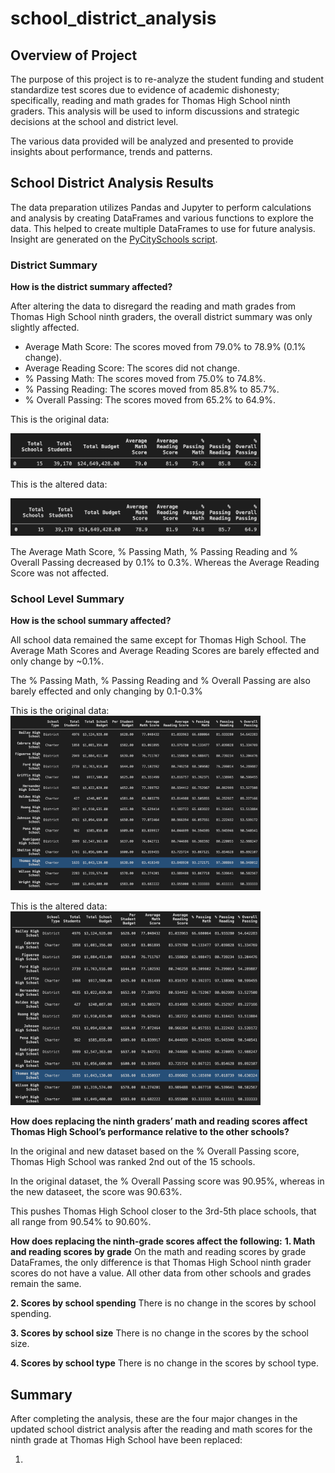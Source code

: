 # school_district_analysis

## Overview of Project

The purpose of this project is to re-analyze the student funding and student standardize test scores due to evidence of academic dishonesty; specifically, reading and math grades for Thomas High School ninth graders. This analysis will be used to inform discussions and strategic decisions at the school and district level. 

The various data provided will be analyzed and presented to provide insights about performance, trends and patterns. 

## School District Analysis Results

The data preparation utilizes Pandas and Jupyter to perform calculations and analysis by creating DataFrames and various functions to explore the data. This helped to create multiple DataFrames to use for future analysis. Insight are generated on the <a href="PyCitySchools_Challenge.ipynb">PyCitySchools script</a>. 

### District Summary

**How is the district summary affected?**

After altering the data to disregard the reading and math grades from Thomas High School ninth graders, the overall district summary was only slightly affected. 

- Average Math Score: The scores moved from 79.0% to 78.9% (0.1% change).
- Average Reading Score: The scores did not change.
- % Passing Math: The scores moved from 75.0% to 74.8%.
- % Passing Reading: The scores moved from 85.8% to 85.7%.
- % Overall Passing: The scores moved from 65.2% to 64.9%.

This is the original data:

<img src="Analysis/DistrictSummary_Original.png" width="400">

This is the altered data:

<img src="Analysis/DisctrictSummary_New.png" width="400">

The Average Math Score, % Passing Math, % Passing Reading and % Overall Passing decreased by 0.1% to 0.3%. Whereas the Average Reading Score was not affected. 

### School Level Summary

**How is the school summary affected?**

All school data remained the same except for Thomas High School. The Average Math Scores and Average Reading Scores are barely effected and only change by ~0.1%.

The % Passing Math, % Passing Reading and % Overall Passing are also barely effected and only changing by 0.1-0.3%

This is the original data:
<img src="Analysis/SchoolSummary_Original.png" width="400">

This is the altered data:
<img src="Analysis/SchoolSummary_New.png" width="400">

**How does replacing the ninth graders’ math and reading scores affect Thomas High School’s performance relative to the other schools?**

In the original and new dataset based on the % Overall Passing score, Thomas High School was ranked 2nd out of the 15 schools.

In the original dataset, the % Overall Passing score was 90.95%, whereas in the new dataseet, the score was 90.63%. 

This pushes Thomas High School closer to the 3rd-5th place schools, that all range from 90.54% to 90.60%.

**How does replacing the ninth-grade scores affect the following:**
**1. Math and reading scores by grade**
On the math and reading scores by grade DataFrames, the only difference is that Thomas High School ninth grader scores do not have a value. All other data from other schools and grades remain the same. 

**2. Scores by school spending**
There is no change in the scores by school spending. 

**3. Scores by school size**
There is no change in the scores by the school size. 

**4. Scores by school type**
There is no change in the scores by school type. 

## Summary

After completing the analysis, these are the four major changes in the updated school district analysis after the reading and math scores for the ninth grade at Thomas High School have been replaced: 

1. 